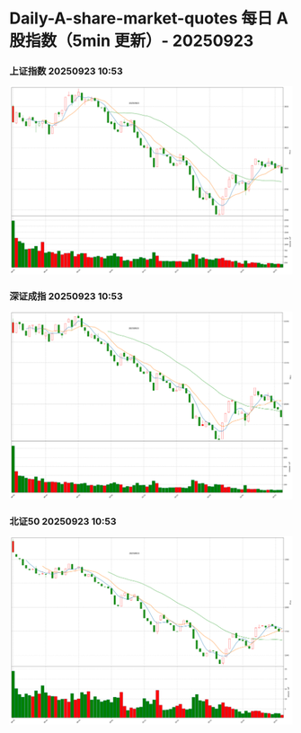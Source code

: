 
# Daily-A-share-market-quotes 每日 A 股指数（5min 更新）- 20250923

### 上证指数 20250923 10:53
![](./fig/2025/9/20250923-sh000001.png)

### 深证成指 20250923 10:53
![](./fig/2025/9/20250923-sz399001.png)

### 北证50 20250923 10:53
![](./fig/2025/9/20250923-bj899050.png)

